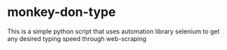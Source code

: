 # monkey-don-type

This is a simple python script that uses automation library selenium to get any desired typing speed through web-scraping
